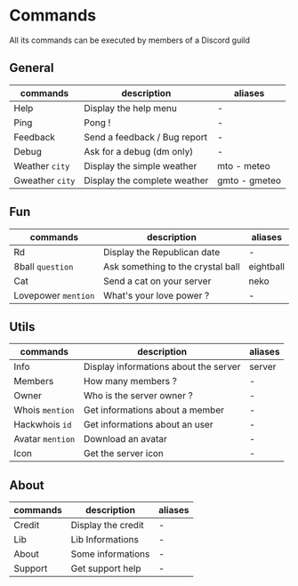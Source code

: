 # Commands

All its commands can be executed by members of a Discord guild

## General

| commands        | description                  | aliases       |
| --------------- | ---------------------------- | ------------- |
| Help            | Display the help menu        | -             |
| Ping            | Pong !                       | -             |
| Feedback        | Send a feedback / Bug report | -             |
| Debug           | Ask for a debug (dm only)    | -             |
| Weather `city`  | Display the simple weather   | mto - meteo   |
| Gweather `city` | Display the complete weather | gmto - gmeteo |

## Fun

| commands            | description                       | aliases   |
| ------------------- | --------------------------------- | --------- |
| Rd                  | Display the Republican date       | -         |
| 8ball `question`    | Ask something to the crystal ball | eightball |
| Cat                 | Send a cat on your server         | neko      |
| Lovepower `mention` | What's your love power ?          | -         |

## Utils

| commands         | description                           | aliases |
| ---------------- | ------------------------------------- | ------- |
| Info             | Display informations about the server | server  |
| Members          | How many members ?                    | -       |
| Owner            | Who is the server owner ?             | -       |
| Whois `mention`  | Get informations about a member       | -       |
| Hackwhois `id`   | Get informations about an user        | -       |
| Avatar `mention` | Download an avatar                    | -       |
| Icon             | Get the server icon                   | -       |

## About

| commands | description        | aliases |
| -------- | ------------------ | ------- |
| Credit   | Display the credit | -       |
| Lib      | Lib Informations   | -       |
| About    | Some informations  | -       |
| Support  | Get support help   | -       |
